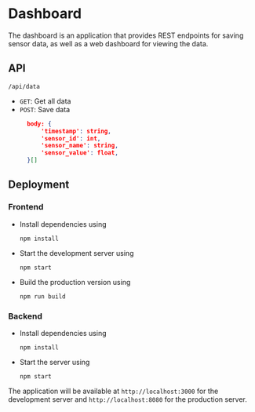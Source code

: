 # Dashboard

The dashboard is an application that provides REST endpoints for saving sensor data, as well
as a web dashboard for viewing the data.

## API
`/api/data`
- `GET`: Get all data
- `POST`: Save data
  ```json
    body: {
        'timestamp': string,
        'sensor_id': int,
        'sensor_name': string,
        'sensor_value': float,
    }[]
  ```
  
## Deployment
### Frontend 
- Install dependencies using
  ```
  npm install
  ```
- Start the development server using
  ```
  npm start
  ```
- Build the production version using
  ```
  npm run build
  ```
  
### Backend
- Install dependencies using
  ```
  npm install
  ```
- Start the server using
  ```
  npm start
  ```
  
The application will be available at `http://localhost:3000` for the development server and `http://localhost:8080` for the production server.
